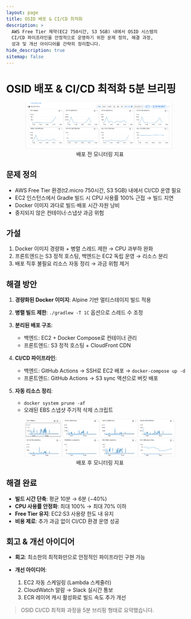 ```yaml
---
layout: page
title: OSID 배포 & CI/CD 최적화
description: >
  AWS Free Tier 제약(EC2 750시간, S3 5GB) 내에서 OSID 시스템의
  CI/CD 파이프라인을 안정적으로 운영하기 위한 문제 정의, 해결 과정,
  성과 및 개선 아이디어를 간략히 정리합니다.
hide_description: true
sitemap: false
---
```

# OSID 배포 & CI/CD 최적화 5분 브리핑

<figure style="text-align:center; margin:1em 0;">
  <img src="/assets/img/blog/before-deploy-metrics.png" alt="배포 전 모니터링 지표" style="max-width:80%;"/>
  <figcaption>배포 전 모니터링 지표</figcaption>
</figure>

## 문제 정의
* AWS Free Tier 환경(t2.micro 750시간, S3 5GB) 내에서 CI/CD 운영 필요
* EC2 인스턴스에서 Gradle 빌드 시 CPU 사용률 100% 근접 → 빌드 지연
* Docker 이미지 과다로 빌드·배포 시간·자원 낭비
* 중지되지 않은 컨테이너·스냅샷 과금 위험

## 가설

1. Docker 이미지 경량화 + 병렬 스레드 제한 → CPU 과부하 완화
2. 프론트엔드는 S3 정적 호스팅, 백엔드는 EC2 독립 운영 → 리소스 분리
3. 배포 직후 불필요 리소스 자동 정리 → 과금 위험 제거

## 해결 방안

1. **경량화된 Docker 이미지**: Alpine 기반 멀티스테이지 빌드 적용
2. **병렬 빌드 제한**: `./gradlew -T 1C` 옵션으로 스레드 수 조정
3. **분리된 배포 구조**:

    * 백엔드: EC2 + Docker Compose로 컨테이너 관리
    * 프론트엔드: S3 정적 호스팅 + CloudFront CDN
4. **CI/CD 파이프라인**:

    * 백엔드: GitHub Actions → SSH로 EC2 배포 → `docker-compose up -d`
    * 프론트엔드: GitHub Actions → S3 sync 액션으로 버킷 배포
5. **자동 리소스 정리**:

    * `docker system prune -af`
    * 오래된 EBS 스냅샷 주기적 삭제 스크립트


<!-- 배포 후 모니터링 지표 -->
<figure style="text-align:center; margin:1em 0;">
  <img src="/assets/img/blog/after-optimization-metrics.png" alt="배포 후 모니터링 지표" style="max-width:80%; height:auto;" />
  <figcaption>배포 후 모니터링 지표</figcaption>
</figure>

## 해결 완료

* **빌드 시간 단축**: 평균 10분 → 6분 (−40%)
* **CPU 사용률 안정화**: 최대 100% → 최대 70% 이하
* **Free Tier 유지**: EC2·S3 사용량 한도 내 유지
* **비용 제로**: 추가 과금 없이 CI/CD 환경 운영 성공

## 회고 & 개선 아이디어

* **회고**: 최소한의 최적화만으로 안정적인 파이프라인 구현 가능
* **개선 아이디어**:

    1. EC2 자동 스케일링 (Lambda 스케줄러)
    2. CloudWatch 알람 → Slack 실시간 통보
    3. ECR 레이어 캐시 활성화로 빌드 속도 추가 개선

> OSID CI/CD 최적화 과정을 5분 브리핑 형태로 요약했습니다.


